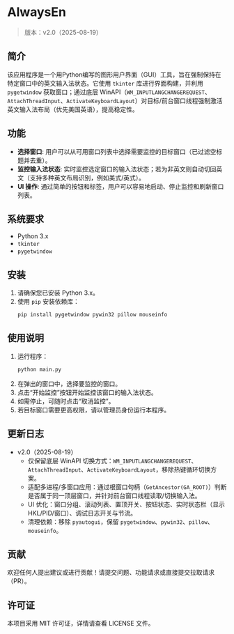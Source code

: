 # AlwaysEn

> 版本：v2.0（2025-08-19）

## 简介

该应用程序是一个用Python编写的图形用户界面（GUI）工具，旨在强制保持在特定窗口中的英文输入法状态。它使用 `tkinter` 库进行界面构建，并利用 `pygetwindow` 获取窗口；通过底层 WinAPI（`WM_INPUTLANGCHANGEREQUEST`、`AttachThreadInput`、`ActivateKeyboardLayout`）对目标/前台窗口线程强制激活英文输入法布局（优先美国英语），提高稳定性。

## 功能

- **选择窗口**: 用户可以从可用窗口列表中选择需要监控的目标窗口（已过滤空标题并去重）。
- **监控输入法状态**: 实时监控选定窗口的输入法状态；若为非英文则自动切回英文（支持多种英文布局识别，例如美式/英式）。
- **UI 操作**: 通过简单的按钮和标签，用户可以容易地启动、停止监控和刷新窗口列表。

## 系统要求

- Python 3.x
- `tkinter`
- `pygetwindow`

## 安装

1. 请确保您已安装 Python 3.x。
2. 使用 `pip` 安装依赖库：
   ```bash
   pip install pygetwindow pywin32 pillow mouseinfo
   ```

## 使用说明

1. 运行程序：
   ```bash
   python main.py
   ```
2. 在弹出的窗口中，选择要监控的窗口。
3. 点击“开始监控”按钮开始监控该窗口的输入法状态。
4. 如需停止，可随时点击“取消监控”。
5. 若目标窗口需要更高权限，请以管理员身份运行本程序。

## 更新日志

- v2.0（2025-08-19）
  - 仅保留底层 WinAPI 切换方式：`WM_INPUTLANGCHANGEREQUEST`、`AttachThreadInput`、`ActivateKeyboardLayout`，移除热键循环切换方案。
  - 适配多进程/多窗口应用：通过根窗口句柄（`GetAncestor(GA_ROOT)`）判断是否属于同一顶层窗口，并针对前台窗口线程读取/切换输入法。
  - UI 优化：窗口分组、滚动列表、置顶开关、按钮状态、实时状态栏（显示 HKL/PID/窗口）、调试日志开关与节流。
  - 清理依赖：移除 `pyautogui`，保留 `pygetwindow`、`pywin32`、`pillow`、`mouseinfo`。

## 贡献

欢迎任何人提出建议或进行贡献！请提交问题、功能请求或直接提交拉取请求（PR）。

## 许可证
本项目采用 MIT 许可证，详情请查看 LICENSE 文件。